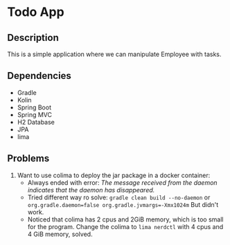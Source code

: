 # Todo App

## Description
This is a simple application where we can manipulate Employee with tasks.


## Dependencies
- Gradle
- Kolin
- Spring Boot
- Spring MVC
- H2 Database
- JPA
- lima

## Problems 
1. Want to use colima to deploy the jar package in a docker container:
   * Always ended with error: *The message received from the daemon indicates that the daemon has disappeared.*
   * Tried different way ro solve: ```gradle clean build --no-daemon``` or ```org.gradle.daemon=false
     org.gradle.jvmargs=-Xmx1024m``` But didn't work.
   * Noticed that colima has 2 cpus and 2GiB memory, which is too small for the program. Change the colima to ```lima nerdctl``` with 4 cpus and 4 GiB memory, solved.
   

    

